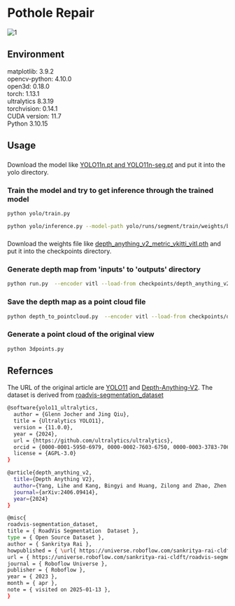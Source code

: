# Pothole Repair 
![1](https://github.com/user-attachments/assets/91831463-53ce-44e8-b98f-491037be84b6)
## Environment  
matplotlib: 3.9.2  
opencv-python: 4.10.0  
open3d: 0.18.0  
torch: 1.13.1  
ultralytics 8.3.19  
torchvision: 0.14.1  
CUDA version: 11.7   
Python 3.10.15  

## Usage  

###
Download the model like [YOLO11n.pt and YOLO11n-seg.pt](https://github.com/ultralytics/ultralytics) and put it into the yolo directory. 

### Train the model and try to get inference through the trained model
```bash
python yolo/train.py
```
```bash
python yolo/inference.py --model-path yolo/runs/segment/train/weights/best.pt --image-path "your image path"
```

###
Download the weights file like [depth_anything_v2_metric_vkitti_vitl.pth](https://github.com/DepthAnything/Depth-Anything-V2/tree/main) and put it into the checkpoints directory.  

### Generate depth map from 'inputs' to 'outputs' directory
```bash
python run.py  --encoder vitl --load-from checkpoints/depth_anything_v2_metric_vkitti_vitl.pth --max-depth 80 --img-path './inputs' --outdir './outputs'
```

### Save the depth map as a point cloud file
```bash
python depth_to_pointcloud.py  --encoder vitl --load-from checkpoints/depth_anything_v2_metric_vkitti_vitl.pth --max-depth 20 --img-path './inputs' --outdir './outputs'
```

### Generate a point cloud of the original view
```bash
python 3dpoints.py
```

## Refernces
The URL of the original article are [YOLO11](https://github.com/ultralytics/ultralytics) and [Depth-Anything-V2](https://github.com/DepthAnything/Depth-Anything-V2/tree/main). The dataset is derived from [roadvis-segmentation_dataset](https://universe.roboflow.com/sankritya-rai-cldft/roadvis-segmentation)  

```bash
@software{yolo11_ultralytics,
  author = {Glenn Jocher and Jing Qiu},
  title = {Ultralytics YOLO11},
  version = {11.0.0},
  year = {2024},
  url = {https://github.com/ultralytics/ultralytics},
  orcid = {0000-0001-5950-6979, 0000-0002-7603-6750, 0000-0003-3783-7069},
  license = {AGPL-3.0}
}
```

```bash
@article{depth_anything_v2,
  title={Depth Anything V2},
  author={Yang, Lihe and Kang, Bingyi and Huang, Zilong and Zhao, Zhen and Xu, Xiaogang and Feng, Jiashi and Zhao, Hengshuang},
  journal={arXiv:2406.09414},
  year={2024}
}
```

```bash
@misc{
roadvis-segmentation_dataset,
title = { RoadVis Segmentation  Dataset },
type = { Open Source Dataset },
author = { Sankritya Rai },
howpublished = { \url{ https://universe.roboflow.com/sankritya-rai-cldft/roadvis-segmentation } },
url = { https://universe.roboflow.com/sankritya-rai-cldft/roadvis-segmentation },
journal = { Roboflow Universe },
publisher = { Roboflow },
year = { 2023 },
month = { apr },
note = { visited on 2025-01-13 },
}
```
